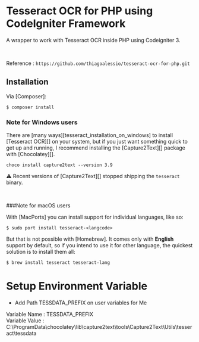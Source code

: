 # Tesseract OCR for PHP using CodeIgniter Framework

A wrapper to work with Tesseract OCR inside PHP using Codeigniter 3.

<br/>

Reference :  `https://github.com/thiagoalessio/tesseract-ocr-for-php.git`

## Installation

Via [Composer]:

    $ composer install

###  Note for Windows users

There are [many ways][tesseract_installation_on_windows] to install
[Tesseract OCR][] on your system, but if you just want something quick to
get up and running, I recommend installing the [Capture2Text][] package with
[Chocolatey][].

    choco install capture2text --version 3.9

:warning: Recent versions of [Capture2Text][] stopped shipping the `tesseract` binary.

<br/>

###Note for macOS users

With [MacPorts] you can install support for individual languages, like so:

    $ sudo port install tesseract-<langcode>

But that is not possible with [Homebrew]. It comes only with **English** support
by default, so if you intend to use it for other language, the quickest solution
is to install them all:

    $ brew install tesseract tesseract-lang



# Setup Environment Variable

- Add Path TESSDATA_PREFIX on user variables for Me

Variable Name : TESSDATA_PREFIX
<br/>
Variable Value : C:\ProgramData\chocolatey\lib\capture2text\tools\Capture2Text\Utils\tesseract\tessdata
